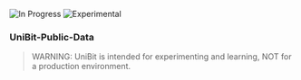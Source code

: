 ![In Progress](https://img.shields.io/badge/UNIBIT-In%20Progress-lightgrey.svg?style=flat-square) 
![Experimental](https://img.shields.io/badge/UNIBIT-Experimental-red.svg?style=flat-square)

### UniBit-Public-Data

> WARNING: UniBit is intended for experimenting and learning, NOT for a production environment.

 
